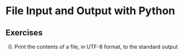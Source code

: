 # File Input and Output with Python
## Exercises
0. Print the contents of a file, in UTF-8 format, to the standard output
